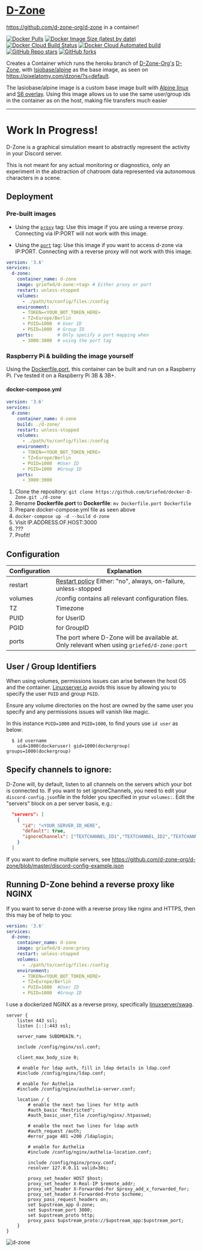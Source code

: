 # [D-Zone](https://github.com/d-zone-org/d-zone)
https://github.com/d-zone-org/d-zone in a container!

[![Docker Pulls](https://img.shields.io/docker/pulls/griefed/d-zone?style=flat-square)](https://hub.docker.com/repository/docker/griefed/d-zone)
[![Docker Image Size (latest by date)](https://img.shields.io/docker/image-size/griefed/d-zone?label=Image%20size&sort=date&style=flat-square)](https://hub.docker.com/repository/docker/griefed/d-zone)
[![Docker Cloud Build Status](https://img.shields.io/docker/cloud/build/griefed/d-zone?label=Docker%20build&style=flat-square)](https://hub.docker.com/repository/docker/griefed/d-zone)
[![Docker Cloud Automated build](https://img.shields.io/docker/cloud/automated/griefed/d-zone?label=Docker%20build&style=flat-square)](https://hub.docker.com/repository/docker/griefed/d-zone)
[![GitHub Repo stars](https://img.shields.io/github/stars/Griefed/docker-D-Zone?label=GitHub%20Stars&style=social)](https://github.com/Griefed/docker-D-Zone)
[![GitHub forks](https://img.shields.io/github/forks/Griefed/docker-D-Zone?label=GitHub%20Forks&style=social)](https://github.com/Griefed/docker-D-Zone)

Creates a Container which runs the heroku branch of [D-Zone-Org's](https://github.com/d-zone-org) [D-Zone](https://github.com/d-zone-org/d-zone), with [lsiobase/alpine](https://hub.docker.com/r/lsiobase/alpine) as the base image, as seen on https://pixelatomy.com/dzone/?s=default. 

The lasiobase/alpine image is a custom base image built with [Alpine linux](https://alpinelinux.org/) and [S6 overlay](https://github.com/just-containers/s6-overlay).
Using this image allows us to use the same user/group ids in the container as on the host, making file transfers much easier

---

# Work In Progress!
D-Zone is a graphical simulation meant to abstractly represent the activity in your Discord server.

This is not meant for any actual monitoring or diagnostics, only an experiment in the abstraction of chatroom data represented via autonomous characters in a scene.

## Deployment

### Pre-built images

- Using the [`proxy`](https://github.com/Griefed/docker-D-Zone/blob/lsiobase/alpine/Dockerfile.proxy) tag:  Use this image if you are using a reverse proxy. Connecting via IP:PORT will not work with this image.

- Using the [`port`](https://github.com/Griefed/docker-D-Zone/blob/lsiobase/alpine/Dockerfile.port) tag:  Use this image if you want to access d-zone via IP:PORT. Connecting with a reverse proxy will not work with this image.

```docker-compose.yml
version: '3.6'
services:
  d-zone:
    container_name: d-zone
    image: griefed/d-zone:<tag> # Either proxy or port
    restart: unless-stopped
    volumes:
      - ./path/to/config/files:/config
    environment:
      - TOKEN=<YOUR_BOT_TOKEN_HERE>
      - TZ=Europe/Berlin
      - PUID=1000  # User ID
      - PGID=1000  # Group ID
    ports:         # Only specify a port mapping when
      - 3000:3000  # using the port tag
```

### Raspberry Pi & building the image yourself

Using the [Dockerfile.port](https://github.com/Griefed/docker-D-Zone/blob/lsiobase/alpine/Dockerfile.port), this container can be built and run on a Raspberry Pi. 
I've tested it on a Raspberry Pi 3B & 3B+.

#### docker-compose.yml

```docker-compose.yml
version: '3.6'
services:
  d-zone:
    container_name: d-zone
    build: ./d-zone/
    restart: unless-stopped
    volumes:
      - ./path/to/config/files:/config
    environment:
      - TOKEN=<YOUR_BOT_TOKEN_HERE>
      - TZ=Europe/Berlin
      - PUID=1000  #User ID
      - PGID=1000  #Group ID
    ports:
      - 3000:3000
```

1. Clone the repository: `git clone https://github.com/Griefed/docker-D-Zone.git ./d-zone`
1. Rename **Dockerfile.port** to **Dockerfile**: `mv Dockerfile.port Dockerfile`
1. Prepare docker-compose.yml file as seen above
1. `docker-compose up -d --build d-zone`
1. Visit IP.ADDRESS.OF.HOST:3000
1. ???
1. Profit!

## Configuration

Configuration | Explanation
------------ | -------------
restart | [Restart policy](https://docs.docker.com/compose/compose-file/#restart) Either: "no", always, on-failure, unless-stopped
volumes | /config contains all relevant configuration files.
TZ | Timezone
PUID | for UserID
PGID | for GroupID
ports | The port where D-Zone will be available at. Only relevant when using `griefed/d-zone:port`

## User / Group Identifiers

When using volumes, permissions issues can arise between the host OS and the container. [Linuxserver.io](https://www.linuxserver.io/) avoids this issue by allowing you to specify the user `PUID` and group `PGID`.

Ensure any volume directories on the host are owned by the same user you specify and any permissions issues will vanish like magic.

In this instance `PUID=1000` and `PGID=1000`, to find yours use `id user` as below:

```
  $ id username
    uid=1000(dockeruser) gid=1000(dockergroup) groups=1000(dockergroup)
```

## Specify channels to ignore:
D-Zone will, by default, listen to all channels on the servers which your bot is connected to. 
If you want to set ignoreChannels, you need to edit your `discord-config.json`file in the folder you specified in your `volumes:`.
Edit the "servers" block on a per server basis, e.g.:
```json
  "servers": [
    {
      "id": "<YOUR_SERVER_ID_HERE",
      "default": true,
      "ignoreChannels": ["TEXTCHANNEL_ID1","TEXTCHANNEL_ID2","TEXTCHANNEL_ID3"]
    }
  ]
```
If you want to define multiple servers, see https://github.com/d-zone-org/d-zone/blob/master/discord-config-example.json

## Running D-Zone behind a reverse proxy like NGINX

If you want to serve d-zone with a reverse proxy like nginx and HTTPS, then this may be of help to you:

```docker-compose.yml
version: '3.6'
services:
  d-zone:
    container_name: d-zone
    image: griefed/d-zone:proxy
    restart: unless-stopped
    volumes:
      - ./path/to/config/files:/config
    environment:
      - TOKEN=<YOUR_BOT_TOKEN_HERE>
      - TZ=Europe/Berlin
      - PUID=1000  #User ID
      - PGID=1000  #Group ID
```

I use a dockerized NGINX as a reverse proxy, specifically [linuxserver/swag](https://hub.docker.com/r/linuxserver/swag).

```nginx
server {
    listen 443 ssl;
    listen [::]:443 ssl;

    server_name SUBDMOAIN.*;

    include /config/nginx/ssl.conf;

    client_max_body_size 0;

    # enable for ldap auth, fill in ldap details in ldap.conf
    #include /config/nginx/ldap.conf;

    # enable for Authelia
    #include /config/nginx/authelia-server.conf;

    location / {
        # enable the next two lines for http auth
        #auth_basic "Restricted";
        #auth_basic_user_file /config/nginx/.htpasswd;

        # enable the next two lines for ldap auth
        #auth_request /auth;
        #error_page 401 =200 /ldaplogin;

        # enable for Authelia
        #include /config/nginx/authelia-location.conf;

        include /config/nginx/proxy.conf;
        resolver 127.0.0.11 valid=30s;

        proxy_set_header HOST $host;
        proxy_set_header X-Real-IP $remote_addr;
        proxy_set_header X-Forwarded-For $proxy_add_x_forwarded_for;
        proxy_set_header X-Forwarded-Proto $scheme;
        proxy_pass_request_headers on;
        set $upstream_app d-zone;
        set $upstream_port 3000;
        set $upstream_proto http;
        proxy_pass $upstream_proto://$upstream_app:$upstream_port;
    }
}
```

![d-zone](https://i.imgur.com/uCd6eRa.png)
